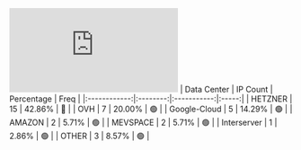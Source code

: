 ![Diagramm](https://github.com/obajay/StateSync-snapshots/blob/main/Projects/Carbon/1/README.md)
| Data Center | IP Count | Percentage | Freq |
|:------------:|:--------:|:-----------:|:-----:|
| HETZNER | 15 | 42.86% | 🔴 |
| OVH | 7 | 20.00% | 🟢 |
| Google-Cloud | 5 | 14.29% | 🟢 |
| AMAZON | 2 | 5.71% | 🟢 |
| MEVSPACE | 2 | 5.71% | 🟢 |
| Interserver | 1 | 2.86% | 🟢 |
| OTHER | 3 | 8.57% | 🟢 |